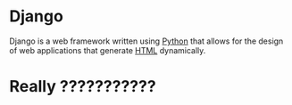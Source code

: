 # Django

Django is a web framework written using [Python](/wiki/Python) that allows for the design of web applications that generate [HTML](/wiki/HTML) dynamically.

# Really ???????????